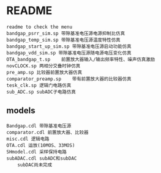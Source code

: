 # README

    readme to check the menu
    bandgap_psrr_sim.sp 带隙基准电压源电源抑制比仿真
    bandgap_temp_sim.sp 带隙基准电压源温度特性仿真
    bandgap_start_up_sim.sp 带隙基准电压源启动功能仿真
    bandgap_vdd_sim.sp 带隙基准电压源随电源电压变化仿真
    OTA_bandgap_t.sp    前置放大器输入/输出频率特性、噪声仿真激励
    novCLOCK.sp 两相分交叠时钟仿真
    pre_amp.sp 比较器前置放大器仿真
    comparator_preamp.sp    带有前置放大器的比较器仿真
    tesk_clk.sp 逻辑门电路仿真
    sub_ADC.sp subADC子电路仿真

## models

    Bandgap.cdl 带隙基准电压源
    comparator.cdl 前置放大器、比较器
    misc.cdl 逻辑电路
    OTA.cdl 运放(10MOS、33MOS)
    SHmodel.cdl 采样保持电路
    subADAC.cdl subADC和subDAC
        subDAC尚未完成
